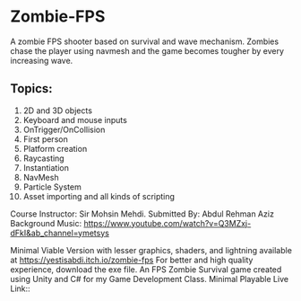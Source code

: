 # Zombie-FPS

A zombie FPS shooter based on survival and wave mechanism. Zombies chase the player using navmesh and the game becomes tougher by every increasing wave. 

## Topics:

1. 2D and 3D objects
2. Keyboard and mouse inputs
3. OnTrigger/OnCollision
4. First person
5. Platform creation
6. Raycasting
7. Instantiation
8. NavMesh 
9. Particle System 
10. Asset importing and all kinds of scripting


Course Instructor: Sir Mohsin Mehdi. Submitted By: Abdul Rehman Aziz
Background Music: https://www.youtube.com/watch?v=Q3MZxj-dFkI&ab_channel=ymetsys

Minimal Viable Version with lesser graphics, shaders, and lightning available at https://yestisabdi.itch.io/zombie-fps
For better and high quality experience, download the exe file.
An FPS Zombie Survival game created using Unity and C# for my Game Development Class. Minimal Playable Live Link::
